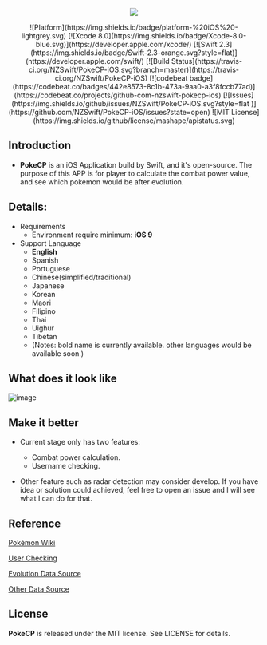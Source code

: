 <p align="center">
<img src="https://cloud.githubusercontent.com/assets/5027957/18746329/d1cd861a-811a-11e6-9e08-5234488bd1ab.png">
</p>
<p align="center">
![Platform](https://img.shields.io/badge/platform-%20iOS%20-lightgrey.svg)
[![Xcode 8.0](https://img.shields.io/badge/Xcode-8.0-blue.svg)](https://developer.apple.com/xcode/)
[![Swift 2.3](https://img.shields.io/badge/Swift-2.3-orange.svg?style=flat)](https://developer.apple.com/swift/) 
[![Build Status](https://travis-ci.org/NZSwift/PokeCP-iOS.svg?branch=master)](https://travis-ci.org/NZSwift/PokeCP-iOS)
[![codebeat badge](https://codebeat.co/badges/442e8573-8c1b-473a-9aa0-a3f8fccb77ad)](https://codebeat.co/projects/github-com-nzswift-pokecp-ios)
[![Issues](https://img.shields.io/github/issues/NZSwift/PokeCP-iOS.svg?style=flat
)](https://github.com/NZSwift/PokeCP-iOS/issues?state=open)
![MIT License](https://img.shields.io/github/license/mashape/apistatus.svg) 

## Introduction
* **PokeCP** is an iOS Application build by Swift, and it's open-source. The purpose of this APP is for player to calculate the combat power value, and see which pokemon would be after evolution.

## Details:
* Requirements
	* Environment require minimum: **iOS 9**
* Support Language
	* **English**
	* Spanish
	* Portuguese
	* Chinese(simplified/traditional)
	* Japanese
	* Korean
	* Maori
	* Filipino
	* Thai
	* Uighur
	* Tibetan
	* (Notes: bold name is currently available. other languages would be available soon.)
	
## What does it look like
![image](https://cloud.githubusercontent.com/assets/5027957/18747421/5fd16fa2-8121-11e6-9d80-4abf49a25bc2.png)

## Make it better
* Current stage only has two features:
	* Combat power calculation.
	* Username checking.
	
* Other feature such as radar detection may consider develop. If you have idea or solution could achieved, feel free to open an issue and I will see what I can do for that.

## Reference
[Pokémon Wiki](http://bulbapedia.bulbagarden.net/wiki/List_of_Pok%C3%A9mon_by_evolution_family)

[User Checking](https://github.com/Mila432/pokemon_go_username_check)

[Evolution Data Source](http://www.pokego.org/evolution-cp-calculator/)

[Other Data Source](https://pokeassistant.com/main/pokemonstats?locale=en)

## License
**PokeCP** is released under the MIT license. See LICENSE for details.
